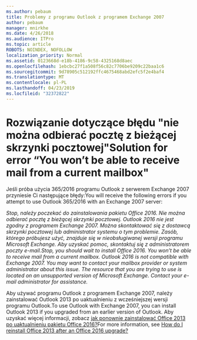 ```yaml
---
ms.author: pebaum
title: Problemy z programu Outlook z programem Exchange 2007
author: pebaum
manager: mnirkhe
ms.date: 4/26/2018
ms.audience: ITPro
ms.topic: article
ROBOTS: NOINDEX, NOFOLLOW
localization_priority: Normal
ms.assetid: 0123668d-e18b-4186-9c58-4325168d8aec
ms.openlocfilehash: 1ebcbc27f1a508f56c82c7706be9209c22baa1c6
ms.sourcegitcommit: 9d78905c512192ffc4675468abd2efc5f2e4baf4
ms.translationtype: MT
ms.contentlocale: pl-PL
ms.lasthandoff: 04/23/2019
ms.locfileid: "32372822"
---
```

# <a name="solution-for-error-you-wont-be-able-to-receive-mail-from-a-current-mailbox"></a><span data-ttu-id="b5dfc-102">Rozwiązanie dotyczące błędu "nie można odbierać pocztę z bieżącej skrzynki pocztowej"</span><span class="sxs-lookup"><span data-stu-id="b5dfc-102">Solution for error “You won’t be able to receive mail from a current mailbox"</span></span>
<span data-ttu-id="b5dfc-103">Jeśli próba użycia 365/2016 programu Outlook z serwerem Exchange 2007 przyniesie Ci następujące błędy:</span><span class="sxs-lookup"><span data-stu-id="b5dfc-103">You will receive the following errors if you attempt to use Outlook 365/2016 with an Exchange 2007 server:</span></span>

<span data-ttu-id="b5dfc-104">*Stop, należy poczekać do zainstalowania pakietu Office 2016. Nie można odbierać pocztę z bieżącej skrzynki pocztowej. Outlook 2016 nie jest zgodny z programem Exchange 2007. Można skontaktować się z dostawcą skrzynki pocztowej lub administrator systemu o tym problemie. Zasób, którego próbujesz użyć, znajduje się w nieobsługiwanej wersji programu Microsoft Exchange. Aby uzyskać pomoc, skontaktuj się z administratorem poczty e-mail.*</span><span class="sxs-lookup"><span data-stu-id="b5dfc-104">*Stop, you should wait to install Office 2016. You won’t be able to receive mail from a current mailbox. Outlook 2016 is not compatible with Exchange 2007. You may want to contact your mailbox provider or system administrator about this issue. The resource that you are trying to use is located on an unsupported version of Microsoft Exchange. Contact your e-mail administrator for assistance.*</span></span>

<span data-ttu-id="b5dfc-105">Aby używać programu Outlook z programem Exchange 2007, należy zainstalować Outlook 2013 po uaktualnieniu z wcześniejszej wersji programu Outlook.</span><span class="sxs-lookup"><span data-stu-id="b5dfc-105">To use Outlook with Exchange 2007, you can install Outlook 2013 if you upgraded from an earlier version of Outlook.</span></span> <span data-ttu-id="b5dfc-106">Aby uzyskać więcej informacji, zobacz [jak ponownie zainstalować Office 2013 po uaktualnieniu pakietu Office 2016?](https://support.office.com/article/a6ca92f4-cbb4-4609-9fdb-f8d3dd6812f3)</span><span class="sxs-lookup"><span data-stu-id="b5dfc-106">For more information, see [How do I reinstall Office 2013 after an Office 2016 upgrade?](https://support.office.com/article/a6ca92f4-cbb4-4609-9fdb-f8d3dd6812f3)</span></span>